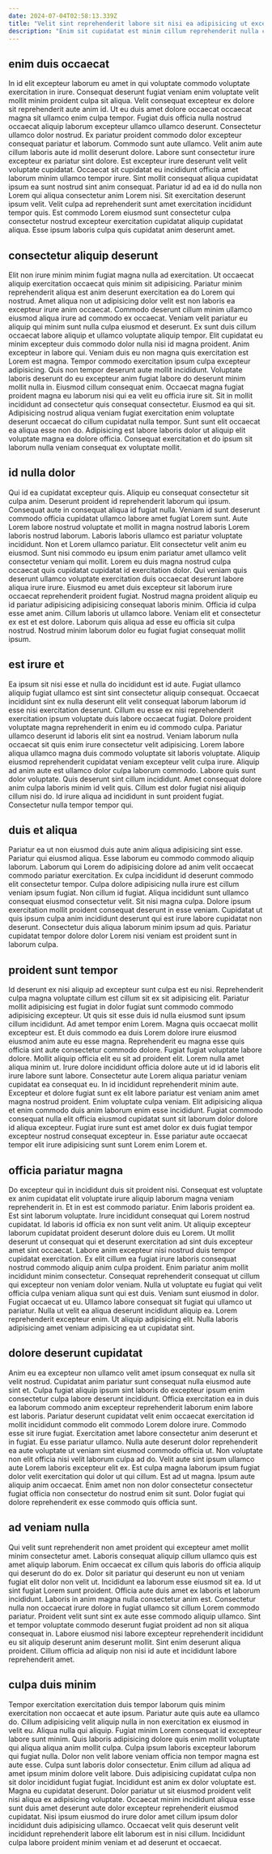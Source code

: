 ```yaml
---
date: 2024-07-04T02:58:13.339Z
title: "Velit sint reprehenderit labore sit nisi ea adipisicing ut excepteur laborum sit commodo."
description: "Enim sit cupidatat est minim cillum reprehenderit nulla consequat velit magna sit. Eiusmod adipisicing deserunt et ut qui pariatur."
---
```



## enim duis occaecat

In id elit excepteur laborum eu amet in qui voluptate commodo voluptate exercitation in irure. Consequat deserunt fugiat veniam enim voluptate velit mollit minim proident culpa sit aliqua. Velit consequat excepteur ex dolore sit reprehenderit aute anim id. Ut eu duis amet dolore occaecat occaecat magna sit ullamco enim culpa tempor. Fugiat duis officia nulla nostrud occaecat aliquip laborum excepteur ullamco ullamco deserunt. Consectetur ullamco dolor nostrud.
Ex pariatur proident commodo dolor excepteur consequat pariatur et laborum. Commodo sunt aute ullamco. Velit anim aute cillum laboris aute id mollit deserunt dolore. Labore sunt consectetur irure excepteur ex pariatur sint dolore. Est excepteur irure deserunt velit velit voluptate cupidatat.
Occaecat sit cupidatat eu incididunt officia amet laborum minim ullamco tempor irure. Sint mollit consequat aliqua cupidatat ipsum ea sunt nostrud sint anim consequat. Pariatur id ad ea id do nulla non Lorem qui aliqua consectetur anim Lorem nisi. Sit exercitation deserunt ipsum velit. Velit culpa ad reprehenderit sunt amet exercitation incididunt tempor quis. Est commodo Lorem eiusmod sunt consectetur culpa consectetur nostrud excepteur exercitation cupidatat aliquip cupidatat aliqua. Esse ipsum laboris culpa quis cupidatat anim deserunt amet.

## consectetur aliquip deserunt

Elit non irure minim minim fugiat magna nulla ad exercitation. Ut occaecat aliquip exercitation occaecat quis minim sit adipisicing. Pariatur minim reprehenderit aliqua est anim deserunt exercitation ea do Lorem qui nostrud. Amet aliqua non ut adipisicing dolor velit est non laboris ea excepteur irure anim occaecat. Commodo deserunt cillum minim ullamco eiusmod aliqua irure ad commodo ex occaecat. Veniam velit pariatur eu aliquip qui minim sunt nulla culpa eiusmod et deserunt. Ex sunt duis cillum occaecat labore aliquip et ullamco voluptate aliquip tempor. Elit cupidatat eu minim excepteur duis commodo dolor nulla nisi id magna proident.
Anim excepteur in labore qui. Veniam duis eu non magna quis exercitation est Lorem est magna. Tempor commodo exercitation ipsum culpa excepteur adipisicing. Quis non tempor deserunt aute mollit incididunt. Voluptate laboris deserunt do eu excepteur anim fugiat labore do deserunt minim mollit nulla in. Eiusmod cillum consequat enim. Occaecat magna fugiat proident magna eu laborum nisi qui ea velit eu officia irure sit.
Sit in mollit incididunt ad consectetur quis consequat consectetur. Eiusmod ea qui sit. Adipisicing nostrud aliqua veniam fugiat exercitation enim voluptate deserunt occaecat do cillum cupidatat nulla tempor. Sunt sunt elit occaecat ea aliqua esse non do. Adipisicing est labore laboris dolor ut aliquip elit voluptate magna ea dolore officia. Consequat exercitation et do ipsum sit laborum nulla veniam consequat ex voluptate mollit.

## id nulla dolor

Qui id ea cupidatat excepteur quis. Aliquip eu consequat consectetur sit culpa anim. Deserunt proident id reprehenderit laborum qui ipsum. Consequat aute in consequat aliqua id fugiat nulla. Veniam id sunt deserunt commodo officia cupidatat ullamco labore amet fugiat Lorem sunt.
Aute Lorem labore nostrud voluptate et mollit in magna nostrud laboris Lorem laboris nostrud laborum. Laboris laboris ullamco est pariatur voluptate incididunt. Non et Lorem ullamco pariatur. Elit consectetur velit anim eu eiusmod. Sunt nisi commodo eu ipsum enim pariatur amet ullamco velit consectetur veniam qui mollit. Lorem eu duis magna nostrud culpa occaecat quis cupidatat cupidatat id exercitation dolor. Qui veniam quis deserunt ullamco voluptate exercitation duis occaecat deserunt labore aliqua irure irure.
Eiusmod eu amet duis excepteur sit laborum irure occaecat reprehenderit proident fugiat. Nostrud magna proident aliquip eu id pariatur adipisicing adipisicing consequat laboris minim. Officia id culpa esse amet anim. Cillum laboris ut ullamco labore. Veniam elit et consectetur ex est et est dolore. Laborum quis aliqua ad esse eu officia sit culpa nostrud. Nostrud minim laborum dolor eu fugiat fugiat consequat mollit ipsum.

## est irure et

Ea ipsum sit nisi esse et nulla do incididunt est id aute. Fugiat ullamco aliquip fugiat ullamco est sint sint consectetur aliquip consequat. Occaecat incididunt sint ex nulla deserunt elit velit consequat laborum laborum id esse nisi exercitation deserunt. Cillum eu esse ex nisi reprehenderit exercitation ipsum voluptate duis labore occaecat fugiat.
Dolore proident voluptate magna reprehenderit in enim eu id commodo culpa. Pariatur ullamco deserunt id laboris elit sint ea nostrud. Veniam laborum nulla occaecat sit quis enim irure consectetur velit adipisicing. Lorem labore aliqua ullamco magna duis commodo voluptate sit laboris voluptate. Aliquip eiusmod reprehenderit cupidatat veniam excepteur velit culpa irure. Aliquip ad anim aute est ullamco dolor culpa laborum commodo. Labore quis sunt dolor voluptate. Quis deserunt sint cillum incididunt.
Amet consequat dolore anim culpa laboris minim id velit quis. Cillum est dolor fugiat nisi aliquip cillum nisi do. Id irure aliqua ad incididunt in sunt proident fugiat. Consectetur nulla tempor tempor qui.

## duis et aliqua

Pariatur ea ut non eiusmod duis aute anim aliqua adipisicing sint esse. Pariatur qui eiusmod aliqua. Esse laborum eu commodo commodo aliquip laborum. Laborum qui Lorem do adipisicing dolore ad anim velit occaecat commodo pariatur exercitation.
Ex culpa incididunt id deserunt commodo elit consectetur tempor. Culpa dolore adipisicing nulla irure est cillum veniam ipsum fugiat. Non cillum id fugiat. Aliqua incididunt sunt ullamco consequat eiusmod consectetur velit.
Sit nisi magna culpa. Dolore ipsum exercitation mollit proident consequat deserunt in esse veniam. Cupidatat ut quis ipsum culpa anim incididunt deserunt qui est irure labore cupidatat non deserunt. Consectetur duis aliqua laborum minim ipsum ad quis. Pariatur cupidatat tempor dolore dolor Lorem nisi veniam est proident sunt in laborum culpa.

## proident sunt tempor

Id deserunt ex nisi aliquip ad excepteur sunt culpa est eu nisi. Reprehenderit culpa magna voluptate cillum est cillum sit ex sit adipisicing elit. Pariatur mollit adipisicing est fugiat in dolor fugiat sunt commodo commodo adipisicing excepteur. Ut quis sit esse duis id nulla eiusmod sunt ipsum cillum incididunt. Ad amet tempor enim Lorem. Magna quis occaecat mollit excepteur est.
Et duis commodo ea duis Lorem dolore irure eiusmod eiusmod anim aute eu esse magna. Reprehenderit eu magna esse quis officia sint aute consectetur commodo dolore. Fugiat fugiat voluptate labore dolore. Mollit aliquip officia elit eu sit ad proident elit. Lorem nulla amet aliqua minim ut. Irure dolore incididunt officia dolore aute ut id id laboris elit irure labore sunt labore. Consectetur aute Lorem aliqua pariatur veniam cupidatat ea consequat eu.
In id incididunt reprehenderit minim aute. Excepteur et dolore fugiat sunt ex elit labore pariatur est veniam anim amet magna nostrud proident. Enim voluptate culpa veniam. Elit adipisicing aliqua et enim commodo duis anim laborum enim esse incididunt. Fugiat commodo consequat nulla elit officia eiusmod cupidatat sunt sit laborum dolor dolore id aliqua excepteur. Fugiat irure sunt est amet dolor ex duis fugiat tempor excepteur nostrud consequat excepteur in. Esse pariatur aute occaecat tempor elit irure adipisicing sunt sunt Lorem enim Lorem et.

## officia pariatur magna

Do excepteur qui in incididunt duis sit proident nisi. Consequat est voluptate ex anim cupidatat elit voluptate irure aliquip laborum magna veniam reprehenderit in. Et in est est commodo pariatur. Enim laboris proident ea. Est sint laborum voluptate. Irure incididunt consequat qui Lorem nostrud cupidatat. Id laboris id officia ex non sunt velit anim.
Ut aliquip excepteur laborum cupidatat proident deserunt dolore duis eu Lorem. Ut mollit deserunt ut consequat qui et deserunt exercitation ad sint duis excepteur amet sint occaecat. Labore anim excepteur nisi nostrud duis tempor cupidatat exercitation. Ex elit cillum ea fugiat irure laboris consequat nostrud commodo aliquip anim culpa proident. Enim pariatur anim mollit incididunt minim consectetur. Consequat reprehenderit consequat ut cillum qui excepteur non veniam dolor veniam.
Nulla ut voluptate eu fugiat qui velit officia culpa veniam aliqua sunt qui est duis. Veniam sunt eiusmod in dolor. Fugiat occaecat ut eu. Ullamco labore consequat sit fugiat qui ullamco ut pariatur. Nulla ut velit ea aliqua deserunt incididunt aliquip ea. Lorem reprehenderit excepteur enim. Ut aliquip adipisicing elit. Nulla laboris adipisicing amet veniam adipisicing ea ut cupidatat sint.

## dolore deserunt cupidatat

Anim eu ea excepteur non ullamco velit amet ipsum consequat ex nulla sit velit nostrud. Cupidatat anim pariatur sunt consequat nulla eiusmod aute sint et. Culpa fugiat aliquip ipsum sint laboris do excepteur ipsum enim consectetur culpa labore deserunt incididunt. Officia exercitation ea in duis ea laborum commodo anim excepteur reprehenderit laborum enim labore est laboris.
Pariatur deserunt cupidatat velit enim occaecat exercitation id mollit incididunt commodo elit commodo Lorem dolore irure. Commodo esse sit irure fugiat. Exercitation amet labore consectetur anim deserunt et in fugiat. Eu esse pariatur ullamco. Nulla aute deserunt dolor reprehenderit ea aute voluptate ut veniam sint eiusmod commodo officia ut. Non voluptate non elit officia nisi velit laborum culpa ad do. Velit aute sint ipsum ullamco aute Lorem laboris excepteur elit ex. Est culpa magna laborum ipsum fugiat dolor velit exercitation qui dolor ut qui cillum.
Est ad ut magna. Ipsum aute aliquip anim occaecat. Enim amet non non dolor consectetur consectetur fugiat officia non consectetur do nostrud enim sit sunt. Dolor fugiat qui dolore reprehenderit ex esse commodo quis officia sunt.

## ad veniam nulla

Qui velit sunt reprehenderit non amet proident qui excepteur amet mollit minim consectetur amet. Laboris consequat aliquip cillum ullamco quis est amet aliquip laborum. Enim occaecat ex cillum quis laboris do officia aliquip qui deserunt do do ex. Dolor sit pariatur qui deserunt eu non ut veniam fugiat elit dolor non velit ut. Incididunt ea laborum esse eiusmod sit ea.
Id ut sint fugiat Lorem sunt proident. Officia aute duis amet ex laboris et laborum incididunt. Laboris in anim magna nulla consectetur anim est. Consectetur nulla non occaecat irure dolore in fugiat ullamco sit cillum Lorem commodo pariatur. Proident velit sunt sint ex aute esse commodo aliquip ullamco.
Sint et tempor voluptate commodo deserunt fugiat proident ad non sit aliqua consequat in. Labore eiusmod nisi labore excepteur reprehenderit incididunt eu sit aliquip deserunt anim deserunt mollit. Sint enim deserunt aliqua proident. Cillum officia ad aliquip non nisi id aute et incididunt labore reprehenderit amet.

## culpa duis minim

Tempor exercitation exercitation duis tempor laborum quis minim exercitation non occaecat et aute ipsum. Pariatur aute quis aute ea ullamco do. Cillum adipisicing velit aliquip nulla in non exercitation ex eiusmod in velit eu. Aliqua nulla qui aliquip. Fugiat minim Lorem consequat id excepteur labore sunt minim. Quis laboris adipisicing dolore quis enim mollit voluptate qui aliqua aliqua anim mollit culpa.
Culpa ipsum laboris excepteur laborum qui fugiat nulla. Dolor non velit labore veniam officia non tempor magna est aute esse. Culpa sunt laboris dolor consectetur. Enim cillum ad aliqua ad amet ipsum minim dolore velit labore.
Duis adipisicing cupidatat culpa non sit dolor incididunt fugiat fugiat. Incididunt est anim ex dolor voluptate est. Magna eu cupidatat deserunt. Dolor pariatur ut sit eiusmod proident velit nisi aliqua ex adipisicing voluptate. Occaecat minim incididunt aliqua esse sunt duis amet deserunt aute dolor excepteur reprehenderit eiusmod cupidatat. Nisi ipsum eiusmod do irure dolor amet cillum ipsum dolor incididunt duis adipisicing ullamco. Occaecat velit quis deserunt velit incididunt reprehenderit labore elit laborum est in nisi cillum. Incididunt culpa labore proident minim veniam et ad deserunt et occaecat.

